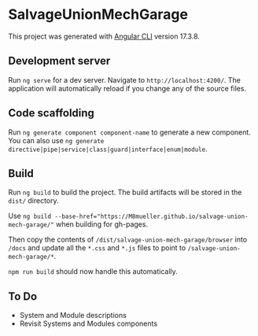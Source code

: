 # SalvageUnionMechGarage

This project was generated with [Angular CLI](https://github.com/angular/angular-cli) version 17.3.8.

## Development server

Run `ng serve` for a dev server. Navigate to `http://localhost:4200/`. The application will automatically reload if you change any of the source files.

## Code scaffolding

Run `ng generate component component-name` to generate a new component. You can also use `ng generate directive|pipe|service|class|guard|interface|enum|module`.

## Build

Run `ng build` to build the project. The build artifacts will be stored in the `dist/` directory.

Use `ng build --base-href="https://M8mueller.github.io/salvage-union-mech-garage/"` when building for gh-pages.

Then copy the contents of `/dist/salvage-union-mech-garage/browser` into `/docs` and update all the `*.css` and `*.js` files to point to `/salvage-union-mech-garage/*`.

`npm run build` should now handle this automatically.

## To Do

- System and Module descriptions
- Revisit Systems and Modules components